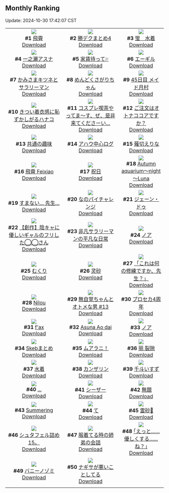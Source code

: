 ## Monthly Ranking
Update: 2024-10-30 17:42:07 CST

|      |      |      |
| :----: | :----: | :----: |
| ![](https://i.pixiv.re/c/240x480/img-master/img/2024/10/02/23/17/28/122977977_p0_master1200.jpg)<br>**#1** [飛霄](https://www.pixiv.net/artworks/122977977)<br>[Download](https://i.pixiv.re/img-original/img/2024/10/02/23/17/28/122977977_p0.jpg) | ![](https://i.pixiv.re/c/240x480/img-master/img/2024/10/02/18/10/03/122968874_p0_master1200.jpg)<br>**#2** [勝デクまとめ4](https://www.pixiv.net/artworks/122968874)<br>[Download](https://i.pixiv.re/img-original/img/2024/10/02/18/10/03/122968874_p0.jpg) | ![](https://i.pixiv.re/c/240x480/img-master/img/2024/10/02/00/00/18/122951535_p0_master1200.jpg)<br>**#3** [蛍　水着](https://www.pixiv.net/artworks/122951535)<br>[Download](https://i.pixiv.re/img-original/img/2024/10/02/00/00/18/122951535_p0.jpg) |
| ![](https://i.pixiv.re/c/240x480/img-master/img/2024/10/02/20/10/43/122972024_p0_master1200.jpg)<br>**#4** [一之瀬アスナ](https://www.pixiv.net/artworks/122972024)<br>[Download](https://i.pixiv.re/img-original/img/2024/10/02/20/10/43/122972024_p0.png) | ![](https://i.pixiv.re/c/240x480/img-master/img/2024/10/01/00/00/20/122922574_p0_master1200.jpg)<br>**#5** [家賃待って💦](https://www.pixiv.net/artworks/122922574)<br>[Download](https://i.pixiv.re/img-original/img/2024/10/01/00/00/20/122922574_p0.jpg) | ![](https://i.pixiv.re/c/240x480/img-master/img/2024/10/02/19/23/16/122970704_p0_master1200.jpg)<br>**#6** [エーギル](https://www.pixiv.net/artworks/122970704)<br>[Download](https://i.pixiv.re/img-original/img/2024/10/02/19/23/16/122970704_p0.jpg) |
| ![](https://i.pixiv.re/c/240x480/img-master/img/2024/10/02/16/59/56/122967268_p0_master1200.jpg)<br>**#7** [かみさまキツネとサラリーマン](https://www.pixiv.net/artworks/122967268)<br>[Download](https://i.pixiv.re/img-original/img/2024/10/02/16/59/56/122967268_p0.png) | ![](https://i.pixiv.re/c/240x480/img-master/img/2024/10/02/08/05/30/122959392_p0_master1200.jpg)<br>**#8** [めんどくさがりちゃん](https://www.pixiv.net/artworks/122959392)<br>[Download](https://i.pixiv.re/img-original/img/2024/10/02/08/05/30/122959392_p0.jpg) | ![](https://i.pixiv.re/c/240x480/img-master/img/2024/10/02/08/49/45/122959938_p0_master1200.jpg)<br>**#9** [45日目 メイド月村](https://www.pixiv.net/artworks/122959938)<br>[Download](https://i.pixiv.re/img-original/img/2024/10/02/08/49/45/122959938_p0.png) |
| ![](https://i.pixiv.re/c/240x480/img-master/img/2024/10/01/00/36/11/122924336_p0_master1200.jpg)<br>**#10** [きつい着衣感に恥ずかしがるハナコ](https://www.pixiv.net/artworks/122924336)<br>[Download](https://i.pixiv.re/img-original/img/2024/10/01/00/36/11/122924336_p0.jpg) | ![](https://i.pixiv.re/c/240x480/img-master/img/2024/10/02/18/00/23/122968572_p0_master1200.jpg)<br>**#11** [コスプレ喫茶やってま～す、ぜ、是非来てくださーい…](https://www.pixiv.net/artworks/122968572)<br>[Download](https://i.pixiv.re/img-original/img/2024/10/02/18/00/23/122968572_p0.jpg) | ![](https://i.pixiv.re/c/240x480/img-master/img/2024/10/02/15/25/35/122965669_p0_master1200.jpg)<br>**#12** [ご注文はオトナココアですか？](https://www.pixiv.net/artworks/122965669)<br>[Download](https://i.pixiv.re/img-original/img/2024/10/02/15/25/35/122965669_p0.jpg) |
| ![](https://i.pixiv.re/c/240x480/img-master/img/2024/10/02/08/01/40/122959338_p0_master1200.jpg)<br>**#13** [共通の趣味](https://www.pixiv.net/artworks/122959338)<br>[Download](https://i.pixiv.re/img-original/img/2024/10/02/08/01/40/122959338_p0.jpg) | ![](https://i.pixiv.re/c/240x480/img-master/img/2024/10/02/00/09/41/122952125_p0_master1200.jpg)<br>**#14** [アハウ中心ログ](https://www.pixiv.net/artworks/122952125)<br>[Download](https://i.pixiv.re/img-original/img/2024/10/02/00/09/41/122952125_p0.jpg) | ![](https://i.pixiv.re/c/240x480/img-master/img/2024/10/01/00/01/41/122922810_p0_master1200.jpg)<br>**#15** [薙切えりな](https://www.pixiv.net/artworks/122922810)<br>[Download](https://i.pixiv.re/img-original/img/2024/10/01/00/01/41/122922810_p0.jpg) |
| ![](https://i.pixiv.re/c/240x480/img-master/img/2024/10/01/18/00/11/122940055_p0_master1200.jpg)<br>**#16** [飛霄 Feixiao](https://www.pixiv.net/artworks/122940055)<br>[Download](https://i.pixiv.re/img-original/img/2024/10/01/18/00/11/122940055_p0.png) | ![](https://i.pixiv.re/c/240x480/img-master/img/2024/10/02/07/58/47/122959260_p0_master1200.jpg)<br>**#17** [祝日](https://www.pixiv.net/artworks/122959260)<br>[Download](https://i.pixiv.re/img-original/img/2024/10/02/07/58/47/122959260_p0.jpg) | ![](https://i.pixiv.re/c/240x480/img-master/img/2024/10/02/00/00/22/122951551_p0_master1200.jpg)<br>**#18** [Autumn aquarium～night～Luna](https://www.pixiv.net/artworks/122951551)<br>[Download](https://i.pixiv.re/img-original/img/2024/10/02/00/00/22/122951551_p0.jpg) |
| ![](https://i.pixiv.re/c/240x480/img-master/img/2024/10/01/15/26/10/122937171_p0_master1200.jpg)<br>**#19** [すまない… 先生…](https://www.pixiv.net/artworks/122937171)<br>[Download](https://i.pixiv.re/img-original/img/2024/10/01/15/26/10/122937171_p0.png) | ![](https://i.pixiv.re/c/240x480/img-master/img/2024/10/01/00/00/24/122922587_p0_master1200.jpg)<br>**#20** [なのパイチャレンジ](https://www.pixiv.net/artworks/122922587)<br>[Download](https://i.pixiv.re/img-original/img/2024/10/01/00/00/24/122922587_p0.png) | ![](https://i.pixiv.re/c/240x480/img-master/img/2024/10/08/13/17/02/122961833_p0_master1200.jpg)<br>**#21** [ジェーン・ドゥ](https://www.pixiv.net/artworks/122961833)<br>[Download](https://i.pixiv.re/img-original/img/2024/10/08/13/17/02/122961833_p0.png) |
| ![](https://i.pixiv.re/c/240x480/img-master/img/2024/10/01/18/19/21/122940665_p0_master1200.jpg)<br>**#22** [【創作】陰キャに優しいギャルのフリした◯◯さん](https://www.pixiv.net/artworks/122940665)<br>[Download](https://i.pixiv.re/img-original/img/2024/10/01/18/19/21/122940665_p0.jpg) | ![](https://i.pixiv.re/c/240x480/img-master/img/2024/10/02/12/00/55/122962605_p0_master1200.jpg)<br>**#23** [非凡サラリーマンの平凡な日常](https://www.pixiv.net/artworks/122962605)<br>[Download](https://i.pixiv.re/img-original/img/2024/10/02/12/00/55/122962605_p0.png) | ![](https://i.pixiv.re/c/240x480/img-master/img/2024/10/02/22/55/12/122977265_p0_master1200.jpg)<br>**#24** [ノア](https://www.pixiv.net/artworks/122977265)<br>[Download](https://i.pixiv.re/img-original/img/2024/10/02/22/55/12/122977265_p0.png) |
| ![](https://i.pixiv.re/c/240x480/img-master/img/2024/10/02/01/17/27/122953981_p0_master1200.jpg)<br>**#25** [むくり](https://www.pixiv.net/artworks/122953981)<br>[Download](https://i.pixiv.re/img-original/img/2024/10/02/01/17/27/122953981_p0.jpg) | ![](https://i.pixiv.re/c/240x480/img-master/img/2024/10/02/17/25/48/122967817_p0_master1200.jpg)<br>**#26** [灵砂](https://www.pixiv.net/artworks/122967817)<br>[Download](https://i.pixiv.re/img-original/img/2024/10/02/17/25/48/122967817_p0.jpg) | ![](https://i.pixiv.re/c/240x480/img-master/img/2024/10/04/00/00/17/123007523_p0_master1200.jpg)<br>**#27** [「これは何の修練ですか、先生？」](https://www.pixiv.net/artworks/123007523)<br>[Download](https://i.pixiv.re/img-original/img/2024/10/04/00/00/17/123007523_p0.png) |
| ![](https://i.pixiv.re/c/240x480/img-master/img/2024/10/02/10/11/11/122960991_p0_master1200.jpg)<br>**#28** [Nilou](https://www.pixiv.net/artworks/122960991)<br>[Download](https://i.pixiv.re/img-original/img/2024/10/02/10/11/11/122960991_p0.jpg) | ![](https://i.pixiv.re/c/240x480/img-master/img/2024/10/02/00/00/09/122951502_p0_master1200.jpg)<br>**#29** [無自覚ちゃんとオトメな男 #13](https://www.pixiv.net/artworks/122951502)<br>[Download](https://i.pixiv.re/img-original/img/2024/10/02/00/00/09/122951502_p0.jpg) | ![](https://i.pixiv.re/c/240x480/img-master/img/2024/10/03/00/01/48/122979717_p0_master1200.jpg)<br>**#30** [プロセカ4周年](https://www.pixiv.net/artworks/122979717)<br>[Download](https://i.pixiv.re/img-original/img/2024/10/03/00/01/48/122979717_p0.jpg) |
| ![](https://i.pixiv.re/c/240x480/img-master/img/2024/10/02/12/59/31/122963480_p0_master1200.jpg)<br>**#31** [f'ax](https://www.pixiv.net/artworks/122963480)<br>[Download](https://i.pixiv.re/img-original/img/2024/10/02/12/59/31/122963480_p0.png) | ![](https://i.pixiv.re/c/240x480/img-master/img/2024/09/30/21/02/47/122915637_p0_master1200.jpg)<br>**#32** [Asuna  Ao dai](https://www.pixiv.net/artworks/122915637)<br>[Download](https://i.pixiv.re/img-original/img/2024/09/30/21/02/47/122915637_p0.jpg) | ![](https://i.pixiv.re/c/240x480/img-master/img/2024/10/01/20/07/40/122943732_p0_master1200.jpg)<br>**#33** [ノア](https://www.pixiv.net/artworks/122943732)<br>[Download](https://i.pixiv.re/img-original/img/2024/10/01/20/07/40/122943732_p0.png) |
| ![](https://i.pixiv.re/c/240x480/img-master/img/2024/10/02/17/35/33/122968018_p0_master1200.jpg)<br>**#34** [Skebまとめ](https://www.pixiv.net/artworks/122968018)<br>[Download](https://i.pixiv.re/img-original/img/2024/10/02/17/35/33/122968018_p0.png) | ![](https://i.pixiv.re/c/240x480/img-master/img/2024/10/01/00/36/41/122924355_p0_master1200.jpg)<br>**#35** [ムアラニ！](https://www.pixiv.net/artworks/122924355)<br>[Download](https://i.pixiv.re/img-original/img/2024/10/01/00/36/41/122924355_p0.jpg) | ![](https://i.pixiv.re/c/240x480/img-master/img/2024/10/01/00/04/02/122923014_p0_master1200.jpg)<br>**#36** [丽 裂隙](https://www.pixiv.net/artworks/122923014)<br>[Download](https://i.pixiv.re/img-original/img/2024/10/01/00/04/02/122923014_p0.jpg) |
| ![](https://i.pixiv.re/c/240x480/img-master/img/2024/10/03/21/45/38/123002896_p0_master1200.jpg)<br>**#37** [水着](https://www.pixiv.net/artworks/123002896)<br>[Download](https://i.pixiv.re/img-original/img/2024/10/03/21/45/38/123002896_p0.jpg) | ![](https://i.pixiv.re/c/240x480/img-master/img/2024/10/03/19/35/20/122998861_p0_master1200.jpg)<br>**#38** [カンザリン](https://www.pixiv.net/artworks/122998861)<br>[Download](https://i.pixiv.re/img-original/img/2024/10/03/19/35/20/122998861_p0.png) | ![](https://i.pixiv.re/c/240x480/img-master/img/2024/10/03/00/00/28/122979500_p0_master1200.jpg)<br>**#39** [千斗いすず](https://www.pixiv.net/artworks/122979500)<br>[Download](https://i.pixiv.re/img-original/img/2024/10/03/00/00/28/122979500_p0.jpg) |
| ![](https://i.pixiv.re/c/240x480/img-master/img/2024/10/04/15/48/32/123022083_p0_master1200.jpg)<br>**#40** [...](https://www.pixiv.net/artworks/123022083)<br>[Download](https://i.pixiv.re/img-original/img/2024/10/04/15/48/32/123022083_p0.jpg) | ![](https://i.pixiv.re/c/240x480/img-master/img/2024/10/03/00/00/27/122979495_p0_master1200.jpg)<br>**#41** [シーザー](https://www.pixiv.net/artworks/122979495)<br>[Download](https://i.pixiv.re/img-original/img/2024/10/03/00/00/27/122979495_p0.jpg) | ![](https://i.pixiv.re/c/240x480/img-master/img/2024/10/02/15/16/10/122965518_p0_master1200.jpg)<br>**#42** [無題](https://www.pixiv.net/artworks/122965518)<br>[Download](https://i.pixiv.re/img-original/img/2024/10/02/15/16/10/122965518_p0.jpg) |
| ![](https://i.pixiv.re/c/240x480/img-master/img/2024/10/04/00/00/30/123007590_p0_master1200.jpg)<br>**#43** [Summering](https://www.pixiv.net/artworks/123007590)<br>[Download](https://i.pixiv.re/img-original/img/2024/10/04/00/00/30/123007590_p0.png) | ![](https://i.pixiv.re/c/240x480/img-master/img/2024/10/02/04/30/01/122956875_p0_master1200.jpg)<br>**#44** [て](https://www.pixiv.net/artworks/122956875)<br>[Download](https://i.pixiv.re/img-original/img/2024/10/02/04/30/01/122956875_p0.png) | ![](https://i.pixiv.re/c/240x480/img-master/img/2024/10/03/01/13/42/122981911_p0_master1200.jpg)<br>**#45** [霊砂🎨](https://www.pixiv.net/artworks/122981911)<br>[Download](https://i.pixiv.re/img-original/img/2024/10/03/01/13/42/122981911_p0.jpg) |
| ![](https://i.pixiv.re/c/240x480/img-master/img/2024/10/02/13/40/26/122964062_p0_master1200.jpg)<br>**#46** [シュタフェル詰め15。](https://www.pixiv.net/artworks/122964062)<br>[Download](https://i.pixiv.re/img-original/img/2024/10/02/13/40/26/122964062_p0.jpg) | ![](https://i.pixiv.re/c/240x480/img-master/img/2024/10/02/18/32/48/122969412_p0_master1200.jpg)<br>**#47** [服着てる時の姉弟の会話](https://www.pixiv.net/artworks/122969412)<br>[Download](https://i.pixiv.re/img-original/img/2024/10/02/18/32/48/122969412_p0.jpg) | ![](https://i.pixiv.re/c/240x480/img-master/img/2024/09/30/17/12/54/122909027_p0_master1200.jpg)<br>**#48** [｢えっと……優しくする……ね？｣](https://www.pixiv.net/artworks/122909027)<br>[Download](https://i.pixiv.re/img-original/img/2024/09/30/17/12/54/122909027_p0.jpg) |
| ![](https://i.pixiv.re/c/240x480/img-master/img/2024/10/02/17/30/10/122967915_p0_master1200.jpg)<br>**#49** [バニーノゾミ](https://www.pixiv.net/artworks/122967915)<br>[Download](https://i.pixiv.re/img-original/img/2024/10/02/17/30/10/122967915_p0.png) | ![](https://i.pixiv.re/c/240x480/img-master/img/2024/10/04/19/45/40/123027622_p0_master1200.jpg)<br>**#50** [ナギサが悪いことしてる](https://www.pixiv.net/artworks/123027622)<br>[Download](https://i.pixiv.re/img-original/img/2024/10/04/19/45/40/123027622_p0.png) |
|      |
